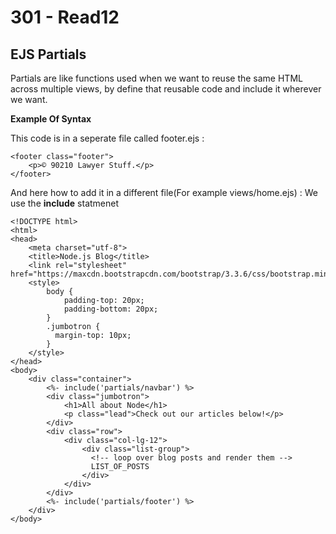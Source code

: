 # 301 - Read12 

## EJS Partials

Partials are like functions used when we want to reuse the same HTML across multiple views, by define that reusable code and include it wherever we want.

**Example Of Syntax**

This code is in a seperate file called footer.ejs :

<!-- views/partials/footer.ejs -->
    <footer class="footer">
        <p>© 90210 Lawyer Stuff.</p>
    </footer>

And here how to add it in a different file(For example views/home.ejs) : We use the **include** statmenet 

<!-- views/home.ejs -->
    <!DOCTYPE html>
    <html>
    <head>
        <meta charset="utf-8">
        <title>Node.js Blog</title>
        <link rel="stylesheet" href="https://maxcdn.bootstrapcdn.com/bootstrap/3.3.6/css/bootstrap.min.css">
        <style>
            body {
                padding-top: 20px;
                padding-bottom: 20px;
            }
            .jumbotron {
              margin-top: 10px;
            }
        </style>
    </head>
    <body>
        <div class="container">
            <%- include('partials/navbar') %>
            <div class="jumbotron">
                <h1>All about Node</h1>
                <p class="lead">Check out our articles below!</p>
            </div>
            <div class="row">
                <div class="col-lg-12">
                    <div class="list-group">
                      <!-- loop over blog posts and render them -->
                      LIST_OF_POSTS
                    </div>
                </div>
            </div>
            <%- include('partials/footer') %>
        </div>
    </body>

